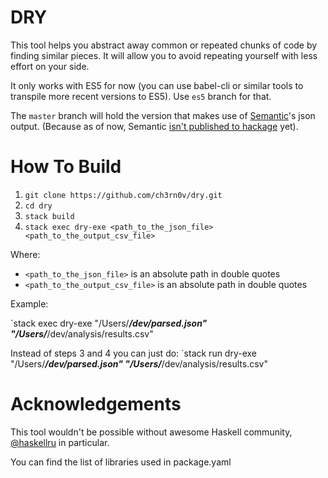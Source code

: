 # DRY

This tool helps you abstract away common or repeated chunks of code by finding similar pieces.
It will allow you to avoid repeating yourself with less effort on your side.

It only works with ES5 for now (you can use babel-cli or similar tools to transpile more recent versions to ES5).
Use `es5` branch for that.

The `master` branch will hold the version that makes use of [Semantic](https://github.com/github/semantic)'s json output.
(Because as of now, Semantic [isn't published to hackage](https://github.com/github/semantic/issues/16) yet).

# How To Build

1. `git clone https://github.com/ch3rn0v/dry.git`
2. `cd dry`
3. `stack build`
4. `stack exec dry-exe <path_to_the_json_file> <path_to_the_output_csv_file>`

Where:

- `<path_to_the_json_file>` is an absolute path in double quotes
- `<path_to_the_output_csv_file>` is an absolute path in double quotes

Example:

`stack exec dry-exe "/Users/**_/dev/parsed.json" "/Users/_**/dev/analysis/results.csv"

Instead of steps 3 and 4 you can just do:
`stack run dry-exe "/Users/**_/dev/parsed.json" "/Users/_**/dev/analysis/results.csv"

# Acknowledgements

This tool wouldn't be possible without awesome Haskell community,
[@haskellru](https://t.me/haskellru) in particular.

You can find the list of libraries used in package.yaml

